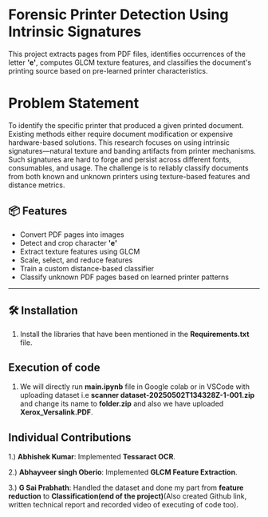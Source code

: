 # Forensic Printer Detection Using Intrinsic Signatures

This project extracts pages from PDF files, identifies occurrences of the letter **'e'**, computes GLCM texture features, and classifies the document's printing source based on pre-learned printer characteristics.


# Problem Statement

To identify the specific printer that produced a given printed document. Existing methods either require document modification or expensive hardware-based solutions. This research focuses on using intrinsic signatures—natural texture and banding artifacts from printer mechanisms. Such signatures are hard to forge and persist across different fonts, consumables, and usage. The challenge is to reliably classify documents from both known and unknown printers using texture-based features and distance metrics.



## 📦 Features

- Convert PDF pages into images
- Detect and crop character **'e'**
- Extract texture features using GLCM
- Scale, select, and reduce features
- Train a custom distance-based classifier
- Classify unknown PDF pages based on learned printer patterns

---

## 🛠️ Installation

1. Install the libraries that have been mentioned in the **Requirements.txt** file.


## Execution of code

1. We will directly run **main.ipynb** file in Google colab or in VSCode with uploading dataset i.e **scanner dataset-20250502T134328Z-1-001.zip** and change its name to **folder.zip** and also we have uploaded **Xerox_Versalink.PDF**.


## Individual Contributions

1.) **Abhishek Kumar**: Implemented **Tessaract OCR**.

2.) **Abhayveer singh Oberio**: Implemented **GLCM Feature Extraction**.

3.) **G Sai Prabhath**: Handled the dataset and done my part from **feature reduction** to **Classification(end of the project)**(Also created Github link, written technical report and recorded video of executing of code too).
